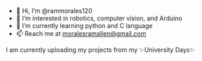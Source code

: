 - 👋 Hi, I’m @rammorales120
- 👀 I’m interested in robotics, computer vision, and Arduino
- 🌱 I’m currently learning python and C language
- 📫 Reach me at moralesramallen@gmail.com

I am currently uploading my projects from my ✨University Days✨



<!---
rammorales120/rammorales120 is a ✨ special ✨ repository because its `README.md` (this file) appears on your GitHub profile.
You can click the Preview link to take a look at your changes.
--->
